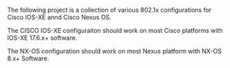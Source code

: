 The following project is a collection of various 802.1x configurations for Cisco IOS-XE annd Cisco Nexus OS.

The CISCO IOS-XE configuraiton should work on most Cisco platforms with IOS-XE 17.6.x+ software.

The NX-OS configuration should work on most Nexus platform with NX-OS 8.x+ Software.
